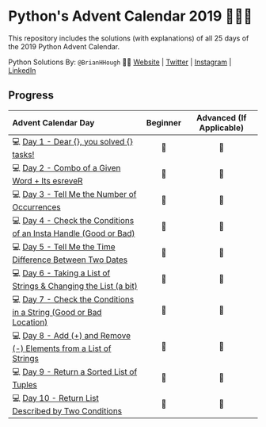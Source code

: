 # Python's Advent Calendar 2019 🐍🎄🎁
This repository includes the solutions (with explanations) of all 25 days of the 2019 Python Advent Calendar.

Python Solutions By: `@BrianHHough` 👨‍💻 [Website](https://BrianHHough.com) 
| 
[Twitter](https://twitter.com/BrianHHough)
|
[Instagram](https://instagram.com/BrianHHough)
|
[LinkedIn](https://linkedin.com/in/BrianHHough)

## Progress
| Advent Calendar Day | Beginner | Advanced (If Applicable) |
|:---|:---:|:---:|
|💻 [Day 1 - Dear {}, you solved {} tasks!](https://github.com/BrianHHough/PythonAdventCalendar2019/tree/master/day-1-you-solved-x-tasks) | 🌟 | 🌟 |
|💻 [Day 2 - Combo of a Given Word + Its esreveR](https://github.com/BrianHHough/PythonAdventCalendar2019/tree/master/day-2-combination-of-word-and-its-reverse) | 🌟 | 🌟 |
|💻 [Day 3 - Tell Me the Number of Occurrences](https://github.com/BrianHHough/PythonAdventCalendar2019/tree/master/day-3-number-of-occurrences) | 🌟 | 🌟 |
|💻 [Day 4 - Check the Conditions of an Insta Handle (Good or Bad)](https://github.com/BrianHHough/PythonAdventCalendar2019/tree/master/day-4-check-conditions-in-string) | 🌟 | 🌟 |
|💻 [Day 5 - Tell Me the Time Difference Between Two Dates](https://github.com/BrianHHough/PythonAdventCalendar2019/tree/master/day-5-time-difference-between-two-dates) | 🌟 | 🌟 |
|💻 [Day 6 - Taking a List of Strings & Changing the List (a bit)](https://github.com/BrianHHough/PythonAdventCalendar2019/tree/master/day-6-changing-list-of-strings) | 🌟 | 🌟 |
|💻 [Day 7 - Check the Conditions in a String (Good or Bad Location)](https://github.com/BrianHHough/PythonAdventCalendar2019/tree/master/day-7-check-conditions-in-string-good-or-bad-destination) | 🌟 | 🌟 |
|💻 [Day 8 - Add (+) and Remove (-) Elements from a List of Strings](https://github.com/BrianHHough/PythonAdventCalendar2019/tree/master/day-8-adds-removes-elements-from-list-of-strings) | 🌟 | 🌟 |
|💻 [Day 9 - Return a Sorted List of Tuples](https://github.com/BrianHHough/PythonAdventCalendar2019/tree/master/day-9-return-sorted-list-of-tuples) | 🌟 | 🌟 |
|💻 [Day 10 - Return List Described by Two Conditions](https://github.com/BrianHHough/PythonAdventCalendar2019/tree/master/day--10-return-list-described-by-two-conditions#day-10---return-list-described-by-two-conditions) | 🌟 | 🌟 |



